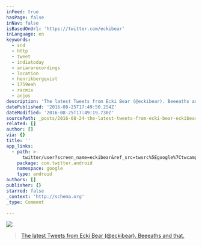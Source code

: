 ```yaml
---
inFeed: true
hasPage: false
inNav: false
isBasedOnUrl: 'https://twitter.com/eckibear'
inLanguage: en
keywords:
  - snd
  - http
  - tweet
  - indiatoday
  - aniararecordings
  - location
  - henrikbergqvist
  - 1759eah
  - racmix
  - anjos
description: 'The latest Tweets from Ecki Bear (@eckibear). Beeeaths and that. '
datePublished: '2016-08-25T17:49:50.254Z'
dateModified: '2016-08-25T17:49:19.730Z'
sourcePath: _posts/2016-08-24-the-latest-tweets-from-ecki-bear-eckibear-beeeaths-and-t.md
related: []
author: []
via: {}
title: ''
app_links:
  - path: >-
      twitter/user?screen_name=eckibear&ref_src=twsrc%5Egoogle%7Ctwcamp%5Eandroidseo%7Ctwgr%5Eprofile
    package: com.twitter.android
    namespace: google
    type: android
authors: []
publisher: {}
starred: false
_context: 'http://schema.org'
_type: Comment

---
```

![](https://the-grid-user-content.s3-us-west-2.amazonaws.com/6433251b-6ab7-4afd-875c-46781ed6908b.png)

> [The latest Tweets from Ecki Bear (@eckibear). Beeeaths and that. ][0]



[0]: http://twitter.com/eckibear